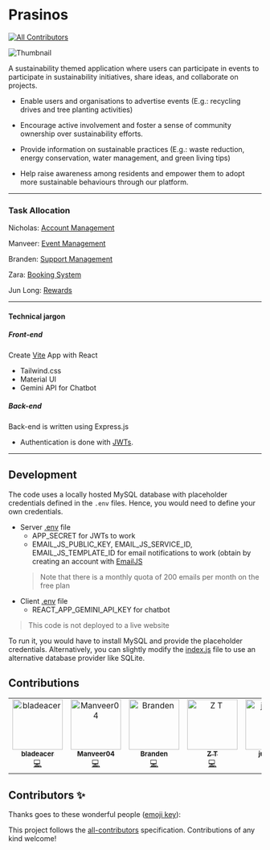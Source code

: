 # Prasinos
<!-- ALL-CONTRIBUTORS-BADGE:START - Do not remove or modify this section -->
[![All Contributors](https://img.shields.io/badge/all_contributors-6-orange.svg?style=flat-square)](#contributors-)
<!-- ALL-CONTRIBUTORS-BADGE:END -->
![Thumbnail](assets/thumbnail.png)

A sustainability themed application where users can participate in events to participate in sustainability initiatives, share ideas, and collaborate on projects. 

- Enable users and organisations to advertise events (E.g.: recycling drives and tree planting activities)
- Encourage active involvement and foster a sense of community ownership over sustainability efforts. 

- Provide information on sustainable practices (E.g.: waste reduction, energy conservation, water management, and green living tips)

- Help raise awareness among residents and empower them to adopt more sustainable behaviours through our platform.

___
### Task Allocation
Nicholas: [Account Management](https://github.com/bladeacer/NYP-FSDP/tree/accountManagement)

Manveer: [Event Management](https://github.com/bladeacer/NYP-FSDP/tree/eventManagement)

Branden: [Support Management](https://github.com/bladeacer/NYP-FSDP/tree/supportManagement)

Zara: [Booking System](https://github.com/bladeacer/NYP-FSDP/tree/bookingSystem)

Jun Long: [Rewards](https://github.com/bladeacer/NYP-FSDP/tree/rewardSystem)

___
#### Technical jargon
##### Front-end 
Create [Vite](https://vite.dev/guide/) App with React
- Tailwind.css
- Material UI
- Gemini API for Chatbot


##### Back-end
Back-end is written using Express.js
- Authentication is done with [JWTs](https://jwt.io/).

___
## Development 
The code uses a locally hosted MySQL database with placeholder credentials defined in the `.env` files. Hence, you would need to define your own credentials.
- Server [.env](./server/.env) file
    - APP_SECRET for JWTs to work
    - EMAIL_JS_PUBLIC_KEY, EMAIL_JS_SERVICE_ID, EMAIL_JS_TEMPLATE_ID for email notifications to work (obtain by creating an account with [EmailJS](https://www.emailjs.com/)
    > Note that there is a monthly quota of 200 emails per month on the free plan
- Client [.env](./client/.env) file
    - REACT_APP_GEMINI_API_KEY for chatbot


> This code is not deployed to a live website

To run it, you would have to install MySQL and provide the placeholder credentials. Alternatively, you can slightly modify the [index.js](./server/index.js) file to use an alternative database provider like SQLite.

## Contributions

<!-- ALL-CONTRIBUTORS-LIST:START - Do not remove or modify this section -->
<!-- prettier-ignore-start -->
<!-- markdownlint-disable -->
<table>
  <tbody>
    <tr>
      <td align="center" valign="top" width="14.28%"><a href="https://github.com/bladeacer"><img src="https://avatars.githubusercontent.com/u/148305363?v=4?s=100" width="100px;" alt="bladeacer"/><br /><sub><b>bladeacer</b></sub></a><br /><a href="https://github.com/bladeacer/Prasinos/commits?author=bladeacer" title="Code">💻</a></td>
      <td align="center" valign="top" width="14.28%"><a href="https://github.com/Manveer04"><img src="https://avatars.githubusercontent.com/u/155811338?v=4?s=100" width="100px;" alt="Manveer04"/><br /><sub><b>Manveer04</b></sub></a><br /><a href="https://github.com/bladeacer/Prasinos/commits?author=Manveer04" title="Code">💻</a></td>
      <td align="center" valign="top" width="14.28%"><a href="https://github.com/Ninjapro882"><img src="https://avatars.githubusercontent.com/u/156459050?v=4?s=100" width="100px;" alt="Branden"/><br /><sub><b>Branden</b></sub></a><br /><a href="https://github.com/bladeacer/Prasinos/commits?author=Ninjapro882" title="Code">💻</a></td>
      <td align="center" valign="top" width="14.28%"><a href="https://github.com/233154G"><img src="https://avatars.githubusercontent.com/u/167153528?v=4?s=100" width="100px;" alt="Z T"/><br /><sub><b>Z T</b></sub></a><br /><a href="https://github.com/bladeacer/Prasinos/commits?author=233154G" title="Code">💻</a></td>
      <td align="center" valign="top" width="14.28%"><a href="https://github.com/junlongg06"><img src="https://avatars.githubusercontent.com/u/167966451?v=4?s=100" width="100px;" alt="junlong"/><br /><sub><b>junlong</b></sub></a><br /><a href="https://github.com/bladeacer/Prasinos/commits?author=junlongg06" title="Code">💻</a></td>
      <td align="center" valign="top" width="14.28%"><a href="https://github.com/features/security"><img src="https://avatars.githubusercontent.com/u/27347476?v=4?s=100" width="100px;" alt="Dependabot"/><br /><sub><b>Dependabot</b></sub></a><br /><a href="#infra-dependabot" title="Infrastructure (Hosting, Build-Tools, etc)">🚇</a></td>
    </tr>
  </tbody>
</table>

<!-- markdownlint-restore -->
<!-- prettier-ignore-end -->

<!-- ALL-CONTRIBUTORS-LIST:END -->


## Contributors ✨

Thanks goes to these wonderful people ([emoji key](https://allcontributors.org/docs/en/emoji-key)):

<!-- ALL-CONTRIBUTORS-LIST:START - Do not remove or modify this section -->
<!-- prettier-ignore-start -->
<!-- markdownlint-disable -->
<!-- markdownlint-restore -->
<!-- prettier-ignore-end -->
<!-- ALL-CONTRIBUTORS-LIST:END -->

This project follows the [all-contributors](https://github.com/all-contributors/all-contributors) specification. Contributions of any kind welcome!